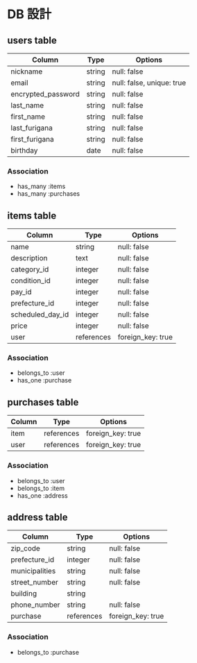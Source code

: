 # DB 設計

## users table

| Column             | Type                | Options                    |
|--------------------|---------------------|----------------------------|
| nickname           | string              | null: false                |
| email              | string              | null: false, unique: true  |
| encrypted_password | string              | null: false                |
| last_name          | string              | null: false                |
| first_name         | string              | null: false                |
| last_furigana      | string              | null: false                |
| first_furigana     | string              | null: false                |
| birthday           | date                | null: false                |

### Association

- has_many :items
- has_many :purchases

## items table

| Column                              | Type       | Options           |
|-------------------------------------|------------|-------------------|
| name                                | string     | null: false       |
| description                         | text       | null: false       |
| category_id                         | integer    | null: false       |
| condition_id                        | integer    | null: false       |
| pay_id                              | integer    | null: false       |
| prefecture_id                       | integer    | null: false       |
| scheduled_day_id                    | integer    | null: false       |
| price                               | integer    | null: false       |
| user                                | references | foreign_key: true |

### Association

- belongs_to :user
- has_one :purchase

## purchases table

| Column      | Type       | Options           |
|-------------|------------|-------------------|
| item        | references | foreign_key: true |
| user        | references | foreign_key: true |

### Association

- belongs_to :user
- belongs_to :item
- has_one :address

## address table

| Column            | Type       | Options           |
|-------------------|------------|-------------------|
| zip_code          | string     | null: false       |
| prefecture_id     | integer    | null: false       |
| municipalities    | string     | null: false       |
| street_number     | string     | null: false       |
| building          | string     |                   |
| phone_number      | string     | null: false       |
| purchase          | references | foreign_key: true |

### Association

- belongs_to :purchase